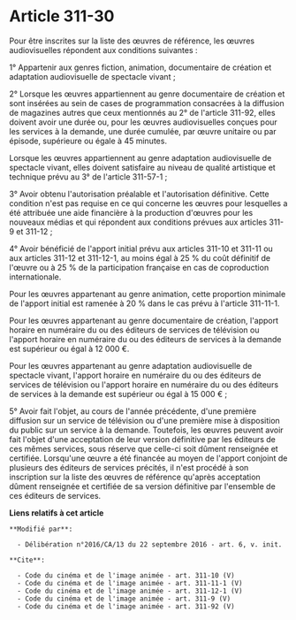 # Article 311-30

Pour être inscrites sur la liste des œuvres de référence, les œuvres audiovisuelles répondent aux conditions suivantes : 

1° Appartenir aux genres fiction, animation, documentaire de création et adaptation audiovisuelle de spectacle vivant ; 

2° Lorsque les œuvres appartiennent au genre documentaire de création et sont insérées au sein de cases de programmation
consacrées à la diffusion de magazines autres que ceux mentionnés au 2° de l'article 311-92, elles doivent avoir une durée
ou, pour les œuvres audiovisuelles conçues pour les services à la demande, une durée cumulée, par œuvre unitaire ou par
épisode, supérieure ou égale à 45 minutes.

Lorsque les œuvres appartiennent au genre adaptation audiovisuelle de spectacle vivant, elles doivent satisfaire au niveau de
qualité artistique et technique prévu au 3° de l'article 311-57-1 ;

3° Avoir obtenu l'autorisation préalable et l'autorisation définitive. Cette condition n'est pas requise en ce qui concerne
les œuvres pour lesquelles a été attribuée une aide financière à la production d'œuvres pour les nouveaux médias et qui
répondent aux conditions prévues aux articles 311-9 et 311-12 ; 

4° Avoir bénéficié de l'apport initial prévu aux articles 311-10 et 311-11 ou aux articles 311-12 et 311-12-1, au moins égal
à 25 % du coût définitif de l'œuvre ou à 25 % de la participation française en cas de coproduction internationale.

Pour les œuvres appartenant au genre animation, cette proportion minimale de l'apport initial est ramenée à 20 % dans le cas
prévu à l'article 311-11-1. 

Pour  les œuvres appartenant au genre documentaire de création, l'apport  horaire en numéraire du ou des éditeurs de services
de télévision ou  l'apport horaire en numéraire du ou des éditeurs de services à la  demande est supérieur ou égal à 12 000
€. 

Pour les œuvres appartenant au genre adaptation audiovisuelle de spectacle vivant, l'apport horaire en numéraire du ou des
éditeurs de services de télévision ou l'apport horaire en numéraire du ou des éditeurs de services à la demande est supérieur
ou égal à 15 000 € ;

5° Avoir fait l'objet, au cours de l'année précédente, d'une première diffusion sur un service de télévision ou d'une
première mise à disposition du public sur un service à la demande. Toutefois, les œuvres peuvent avoir fait l'objet d'une
acceptation de leur version définitive par les éditeurs de ces mêmes services, sous réserve que celle-ci soit dûment
renseignée et certifiée. Lorsqu'une œuvre a été financée au moyen de l'apport conjoint de plusieurs des éditeurs de services
précités, il n'est procédé à son inscription sur la liste des œuvres de référence qu'après acceptation dûment renseignée et
certifiée de sa version définitive par l'ensemble de ces éditeurs de services.

**Liens relatifs à cet article**

	**Modifié par**:

	  - Délibération n°2016/CA/13 du 22 septembre 2016 - art. 6, v. init.

	**Cite**:

	  - Code du cinéma et de l'image animée - art. 311-10 (V)
	  - Code du cinéma et de l'image animée - art. 311-11-1 (V)
	  - Code du cinéma et de l'image animée - art. 311-12-1 (V)
	  - Code du cinéma et de l'image animée - art. 311-9 (V)
	  - Code du cinéma et de l'image animée - art. 311-92 (V)
